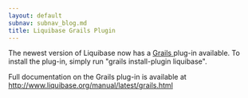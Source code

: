 ```yaml
---
layout: default
subnav: subnav_blog.md
title: Liquibase Grails Plugin
---
```

The newest version of Liquibase now has a <a href="http://grails.codehaus.org/">Grails </a>plug-in available.  To install the plug-in, simply run "grails install-plugin liquibase".

Full documentation on the Grails plug-in is available at <a href="http://www.liquibase.org/manual/latest/grails.html">http://www.liquibase.org/manual/latest/grails.html</a>
<a href="http://grails.codehaus.org/"></a>

